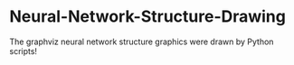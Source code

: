 # Neural-Network-Structure-Drawing
The graphviz neural network structure graphics were drawn by Python scripts!
